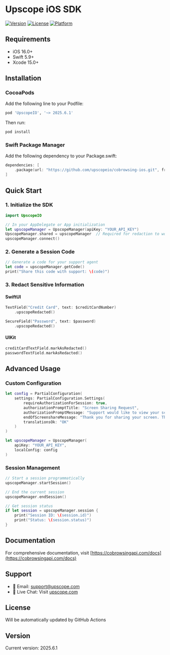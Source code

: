 # Upscope iOS SDK

[![Version](https://img.shields.io/cocoapods/v/UpscopeIO.svg?style=flat)](https://cocoapods.org/pods/UpscopeIO)
[![License](https://img.shields.io/cocoapods/l/UpscopeIO.svg?style=flat)](https://cocoapods.org/pods/UpscopeIO)
[![Platform](https://img.shields.io/cocoapods/p/UpscopeIO.svg?style=flat)](https://cocoapods.org/pods/UpscopeIO)

## Requirements

- iOS 16.0+
- Swift 5.9+
- Xcode 15.0+

## Installation

### CocoaPods

Add the following line to your Podfile:

```ruby
pod 'UpscopeIO', '~> 2025.6.1'
```

Then run:
```bash
pod install
```

### Swift Package Manager

Add the following dependency to your Package.swift:

```swift
dependencies: [
    .package(url: "https://github.com/upscopeio/cobrowsing-ios.git", from: "2025.6.1")
]
```

## Quick Start

### 1. Initialize the SDK

```swift
import UpscopeIO

// In your AppDelegate or App initialization
let upscopeManager = UpscopeManager(apiKey: "YOUR_API_KEY")
UpscopeManager.shared = upscopeManager  // Required for redaction to work
upscopeManager.connect()
```

### 2. Generate a Session Code

```swift
// Generate a code for your support agent
let code = upscopeManager.getCode()
print("Share this code with support: \(code)")
```

### 3. Redact Sensitive Information

#### SwiftUI

```swift
TextField("Credit Card", text: $creditCardNumber)
    .upscopeRedacted()

SecureField("Password", text: $password)
    .upscopeRedacted()
```

#### UIKit

```swift
creditCardTextField.markAsRedacted()
passwordTextField.markAsRedacted()
```

## Advanced Usage

### Custom Configuration

```swift
let config = PartialConfiguration(
    settings: PartialConfiguration.Settings(
        requireAuthorizationForSession: true,
        authorizationPromptTitle: "Screen Sharing Request",
        authorizationPromptMessage: "Support would like to view your screen",
        endOfScreenshareMessage: "Thank you for sharing your screen. The session has ended.",
        translationsOk: "OK"
    )
)

let upscopeManager = UpscopeManager(
    apiKey: "YOUR_API_KEY",
    localConfig: config
)
```

### Session Management

```swift
// Start a session programmatically
upscopeManager.startSession()

// End the current session
upscopeManager.endSession()

// Get session status
if let session = upscopeManager.session {
    print("Session ID: \(session.id)")
    print("Status: \(session.status)")
}
```

## Documentation

For comprehensive documentation, visit [https://cobrowsingapi.com/docs](https://cobrowsingapi.com/docs)

## Support

- 📧 Email: support@upscope.com
- 💬 Live Chat: Visit [upscope.com](https://upscope.com)

## License

Will be automatically updated by GitHub Actions

## Version

Current version: 2025.6.1
